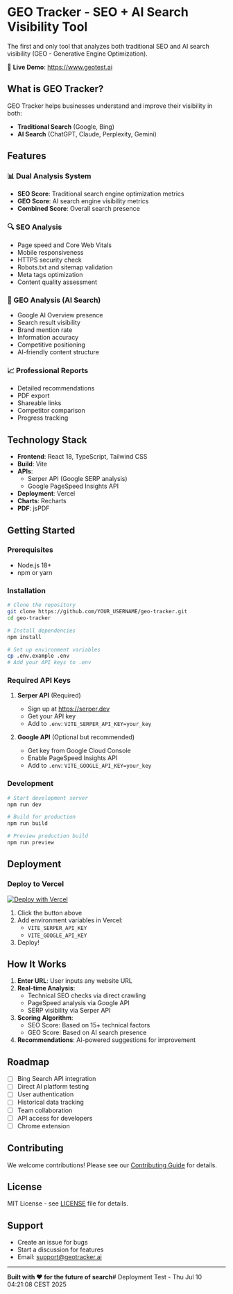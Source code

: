 # GEO Tracker - SEO + AI Search Visibility Tool

The first and only tool that analyzes both traditional SEO and AI search visibility (GEO - Generative Engine Optimization).

🚀 **Live Demo**: https://www.geotest.ai

## What is GEO Tracker?

GEO Tracker helps businesses understand and improve their visibility in both:
- **Traditional Search** (Google, Bing)
- **AI Search** (ChatGPT, Claude, Perplexity, Gemini)

## Features

### 📊 Dual Analysis System
- **SEO Score**: Traditional search engine optimization metrics
- **GEO Score**: AI search engine visibility metrics
- **Combined Score**: Overall search presence

### 🔍 SEO Analysis
- Page speed and Core Web Vitals
- Mobile responsiveness
- HTTPS security check
- Robots.txt and sitemap validation
- Meta tags optimization
- Content quality assessment

### 🤖 GEO Analysis (AI Search)
- Google AI Overview presence
- Search result visibility
- Brand mention rate
- Information accuracy
- Competitive positioning
- AI-friendly content structure

### 📈 Professional Reports
- Detailed recommendations
- PDF export
- Shareable links
- Competitor comparison
- Progress tracking

## Technology Stack

- **Frontend**: React 18, TypeScript, Tailwind CSS
- **Build**: Vite
- **APIs**: 
  - Serper API (Google SERP analysis)
  - Google PageSpeed Insights API
- **Deployment**: Vercel
- **Charts**: Recharts
- **PDF**: jsPDF

## Getting Started

### Prerequisites
- Node.js 18+
- npm or yarn

### Installation

```bash
# Clone the repository
git clone https://github.com/YOUR_USERNAME/geo-tracker.git
cd geo-tracker

# Install dependencies
npm install

# Set up environment variables
cp .env.example .env
# Add your API keys to .env
```

### Required API Keys

1. **Serper API** (Required)
   - Sign up at https://serper.dev
   - Get your API key
   - Add to `.env`: `VITE_SERPER_API_KEY=your_key`

2. **Google API** (Optional but recommended)
   - Get key from Google Cloud Console
   - Enable PageSpeed Insights API
   - Add to `.env`: `VITE_GOOGLE_API_KEY=your_key`

### Development

```bash
# Start development server
npm run dev

# Build for production
npm run build

# Preview production build
npm run preview
```

## Deployment

### Deploy to Vercel

[![Deploy with Vercel](https://vercel.com/button)](https://vercel.com/new/clone?repository-url=https%3A%2F%2Fgithub.com%2FYOUR_USERNAME%2Fgeo-tracker)

1. Click the button above
2. Add environment variables in Vercel:
   - `VITE_SERPER_API_KEY`
   - `VITE_GOOGLE_API_KEY`
3. Deploy!

## How It Works

1. **Enter URL**: User inputs any website URL
2. **Real-time Analysis**: 
   - Technical SEO checks via direct crawling
   - PageSpeed analysis via Google API
   - SERP visibility via Serper API
3. **Scoring Algorithm**:
   - SEO Score: Based on 15+ technical factors
   - GEO Score: Based on AI search presence
4. **Recommendations**: AI-powered suggestions for improvement

## Roadmap

- [ ] Bing Search API integration
- [ ] Direct AI platform testing
- [ ] User authentication
- [ ] Historical data tracking
- [ ] Team collaboration
- [ ] API access for developers
- [ ] Chrome extension

## Contributing

We welcome contributions! Please see our [Contributing Guide](CONTRIBUTING.md) for details.

## License

MIT License - see [LICENSE](LICENSE) file for details.

## Support

- Create an issue for bugs
- Start a discussion for features
- Email: support@geotracker.ai

---

**Built with ❤️ for the future of search**# Deployment Test - Thu Jul 10 04:21:08 CEST 2025
